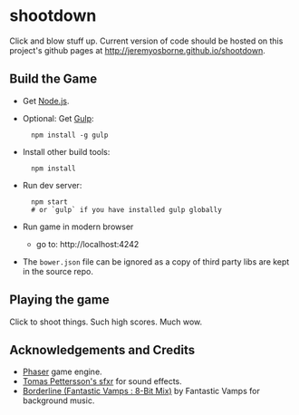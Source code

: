 # shootdown

Click and blow stuff up. Current version of code should be hosted on this project's github pages at http://jeremyosborne.github.io/shootdown.



## Build the Game

* Get [Node.js](http://nodejs.org/download/).

* Optional: Get [Gulp](http://gruntjs.com/getting-started):

        npm install -g gulp

* Install other build tools:

        npm install

* Run dev server:

        npm start
        # or `gulp` if you have installed gulp globally

* Run game in modern browser
    * go to: http://localhost:4242

* The `bower.json` file can be ignored as a copy of third party libs are kept in the source repo.



## Playing the game

Click to shoot things. Such high scores. Much wow.



## Acknowledgements and Credits

* [Phaser](http://phaser.io) game engine.
* [Tomas Pettersson's sfxr](http://www.drpetter.se/project_sfxr.html) for sound effects.
* [Borderline (Fantastic Vamps : 8-Bit Mix)](http://dig.ccmixter.org/files/vamps/8749) by Fantastic Vamps for background music.

